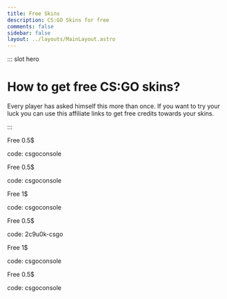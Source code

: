 ```yaml
---
title: Free Skins
description: CS:GO Skins for free
comments: false
sidebar: false
layout: ../layouts/MainLayout.astro
---
```


::: slot hero

# How to get free CS:GO skins?

Every player has asked himself this more than once. If you want to try your luck you can use this affiliate links to get free credits towards your skins.

:::

<div class="flex flex-wrap ads-row" style="margin-top: 0">
<div class="w-full sm:w-1/3 p-2">

Free 0.5\$

<Btn text="csgoempire.com" url="https://csgoempire.com/r/csgoconsole" cssStyles="lg text-center"></Btn>

code: csgoconsole

</div>
<div class="w-full sm:w-1/3 p-2">

Free 0.5\$

<Btn text="gamdom.com" url="https://gamdom.com/r/csgoconsole" cssStyles="lg text-center"></Btn>

code: csgoconsole

</div>
<div class="w-full sm:w-1/3 p-2">

Free 1\$

<Btn text="csgoatse.com" url="https://csgoatse.com/#ref=csgoconsole" cssStyles="lg text-center" ></Btn>

code: csgoconsole

</div>
<div class="w-full sm:w-1/3 p-2">

Free 0.5\$

<Btn text="csgofast.com" url="https://csgofast123.com/#r/2c9u0k-csgo" cssStyles="lg text-center"></Btn>

code: 2c9u0k-csgo

</div>
<div class="w-full sm:w-1/3 p-2">

Free 1\$

<Btn text="farmskins.com" url="https://farmskins.com/ref-csgoconsole" cssStyles="lg text-center"></Btn>

code: csgoconsole

</div>
<div class="w-full sm:w-1/3 p-2">

Free 0.5\$

<Btn text="caserandom.com" url="https://caserandom.com/p/csgoconsole"  cssStyles="lg text-center"></Btn>

code: csgoconsole

</div>
</div>

